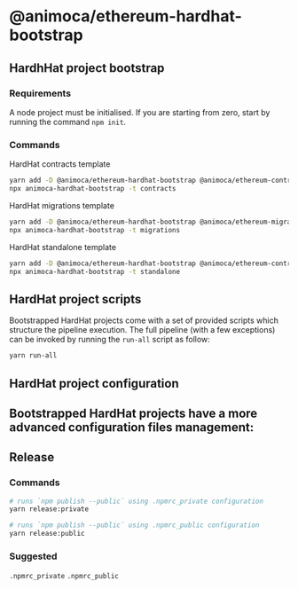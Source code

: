 # @animoca/ethereum-hardhat-bootstrap

## HardhHat project bootstrap

### Requirements

A node project must be initialised. If you are starting from zero, start by running the command `npm init`.
### Commands

HardHat contracts template
```bash
yarn add -D @animoca/ethereum-hardhat-bootstrap @animoca/ethereum-contracts-core
npx animoca-hardhat-bootstrap -t contracts
```

HardHat migrations template
```bash
yarn add -D @animoca/ethereum-hardhat-bootstrap @animoca/ethereum-migrations-core
npx animoca-hardhat-bootstrap -t migrations
```

HardHat standalone template
```bash
yarn add -D @animoca/ethereum-hardhat-bootstrap @animoca/ethereum-contracts-core @animoca/ethereum-migrations-core
npx animoca-hardhat-bootstrap -t standalone
```

## HardHat project scripts

Bootstrapped HardHat projects come with a set of provided scripts which structure the pipeline execution.
The full pipeline (with a few exceptions) can be invoked by running the `run-all` script as follow:

```bash
yarn run-all
```

## HardHat project configuration

Bootstrapped HardHat projects have a more advanced configuration files management:
- 
## Release

### Commands

```bash
# runs `npm publish --public` using .npmrc_private configuration
yarn release:private
```

```bash
# runs `npm publish --public` using .npmrc_public configuration
yarn release:public
```

### Suggested 
`.npmrc_private` `.npmrc_public`